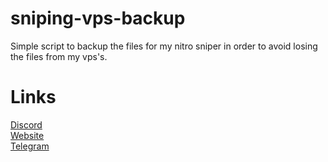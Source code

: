 # sniping-vps-backup
 Simple script to backup the files for my nitro sniper in order to avoid losing the files from my vps's.
# Links
[Discord](https://discord.gg/kws)<br />
[Website](https://kwayservices.top)<br />
[Telegram](https://t.me/kwaytv)<br />